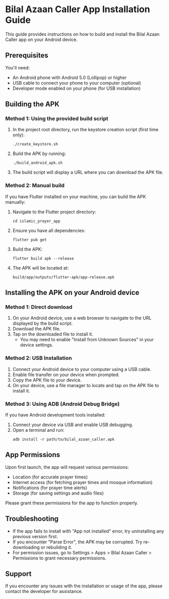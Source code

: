 # Bilal Azaan Caller App Installation Guide

This guide provides instructions on how to build and install the Bilal Azaan Caller app on your Android device.

## Prerequisites

You'll need:
- An Android phone with Android 5.0 (Lollipop) or higher
- USB cable to connect your phone to your computer (optional)
- Developer mode enabled on your phone (for USB installation)

## Building the APK

### Method 1: Using the provided build script

1. In the project root directory, run the keystore creation script (first time only):
   ```
   ./create_keystore.sh
   ```

2. Build the APK by running:
   ```
   ./build_android_apk.sh
   ```

3. The build script will display a URL where you can download the APK file.

### Method 2: Manual build

If you have Flutter installed on your machine, you can build the APK manually:

1. Navigate to the Flutter project directory:
   ```
   cd islamic_prayer_app
   ```

2. Ensure you have all dependencies:
   ```
   flutter pub get
   ```

3. Build the APK:
   ```
   flutter build apk --release
   ```

4. The APK will be located at:
   ```
   build/app/outputs/flutter-apk/app-release.apk
   ```

## Installing the APK on your Android device

### Method 1: Direct download

1. On your Android device, use a web browser to navigate to the URL displayed by the build script.
2. Download the APK file.
3. Tap on the downloaded file to install it.
   - You may need to enable "Install from Unknown Sources" in your device settings.

### Method 2: USB Installation

1. Connect your Android device to your computer using a USB cable.
2. Enable file transfer on your device when prompted.
3. Copy the APK file to your device.
4. On your device, use a file manager to locate and tap on the APK file to install it.

### Method 3: Using ADB (Android Debug Bridge)

If you have Android development tools installed:

1. Connect your device via USB and enable USB debugging.
2. Open a terminal and run:
   ```
   adb install -r path/to/bilal_azaan_caller.apk
   ```

## App Permissions

Upon first launch, the app will request various permissions:
- Location (for accurate prayer times)
- Internet access (for fetching prayer times and mosque information)
- Notifications (for prayer time alerts)
- Storage (for saving settings and audio files)

Please grant these permissions for the app to function properly.

## Troubleshooting

- If the app fails to install with "App not installed" error, try uninstalling any previous version first.
- If you encounter "Parse Error", the APK may be corrupted. Try re-downloading or rebuilding it.
- For permission issues, go to Settings > Apps > Bilal Azaan Caller > Permissions to grant necessary permissions.

## Support

If you encounter any issues with the installation or usage of the app, please contact the developer for assistance.